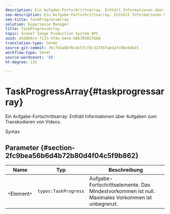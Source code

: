 ```yaml
---
description: Ein Aufgabe-Fortschrittsarray. Enthält Informationen über Aufgaben zum Transkodieren von Videos.
seo-description: Ein Aufgabe-Fortschrittsarray. Enthält Informationen über Aufgaben zum Transkodieren von Videos.
seo-title: TaskProgressArray
solution: Experience Manager
title: TaskProgressArray
topic: Scene7 Image Production System API
uuid: e5d9b6ce-f133-47de-beea-b8b395827bb8
translation-type: tm+mt
source-git-commit: 7bc7b3a86fbcdc57cfdc31745fae3afc06e44b15
workflow-type: tm+mt
source-wordcount: '50'
ht-degree: 12%

---
```



# TaskProgressArray{#taskprogressarray}

Ein Aufgabe-Fortschrittsarray. Enthält Informationen über Aufgaben zum Transkodieren von Videos.

Syntax

## Parameter {#section-2fc9bea56b6d4b72b80d4f04c5f9b862}

| Name | Typ | Beschreibung |
|---|---|---|
| ` *`Element`*` | `types:TaskProgress` | Aufgabe-Fortschrittselemente. Das Mindestvorkommen ist null. Maximales Vorkommen ist unbegrenzt. |

